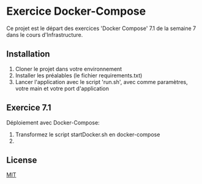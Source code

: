 # Exercice Docker-Compose

Ce projet est le départ des exercices 'Docker Compose' 7.1 de la semaine 7 dans le cours d'Infrastructure.

## Installation

1. Cloner le projet dans votre environnement
2. Installer les préalables (le fichier requirements.txt)
3. Lancer l'application avec le script 'run.sh', avec comme paramètres, votre main et votre port d'application

## Exercice 7.1

Déploiement avec Docker-Compose:
1. Transformez le script startDocker.sh en docker-compose
2. 

## License
[MIT](https://choosealicense.com/licenses/mit/)
